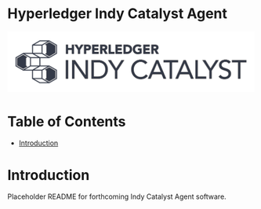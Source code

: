 
# Hyperledger Indy Catalyst Agent <!-- omit in toc -->

![logo](/docs/assets/indy-catalyst-logo-bw.png)

# Table of Contents <!-- omit in toc -->
- [Introduction](#introduction)

# Introduction

Placeholder README for forthcoming Indy Catalyst Agent software.
